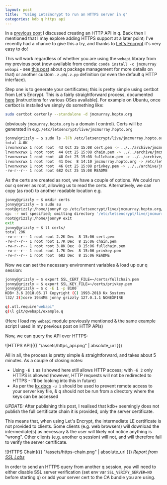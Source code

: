 ```yaml
---
layout: post
title:  "Using LetsEncrypt to run an HTTPS server in q"
categories: kdb q https api
---
```


In a [previous post](https://jmcmurray.co.uk/kdb/q/rest/api/2018/05/22/rest-api-in-kdb.html)
I discussed creating an HTTP API in q. Back then I mentioned that I may explore
adding HTTPS support at a later point; I've recently had a chance to give this
a try, and thanks to [Let's Encrypt](https://letsencrypt.org/) it's very easy
to do!

This will work regardless of whether you are using the `webapi` library from my
previous post (now available from conda: `conda install -c jmcmurray webapi` -
see [this post](https://jmcmurray.co.uk/kdb/q/package/qutil/anaconda/conda/2018/07/16/q-package-management-with-conda.html)
about q package management for more details on that) or another custom
`.z.ph`/`.z.pp` definition (or even the default q HTTP interface).

Step one is to generate your certificates; this is pretty simple using certbot
from Let's Encrypt. This is a fairly straightforward process, documented
[here](https://certbot.eff.org/lets-encrypt/ubuntuartful-other) \[instructions
for various OSes available\]. For example on Ubuntu, once certbot is installed
we simply do something like:

```bash
sudo certbot certonly --standalone -d jmcmurray.hopto.org
```

(obviously `jmcmurray.hopto.org` is a domain I control). Certs will be
generated in e.g. `/etc/letsencrypt/live/jmcmurray.hopto.org`

```bash
jonny@grizzly ~ $ sudo ls -lFh /etc/letsencrypt/live/jmcmurray.hopto.org
total 4.0K
lrwxrwxrwx 1 root root  43 Oct 25 15:08 cert.pem -> ../../archive/jmcmurray.hopto.org/cert1.pem
lrwxrwxrwx 1 root root  44 Oct 25 15:08 chain.pem -> ../../archive/jmcmurray.hopto.org/chain1.pem
lrwxrwxrwx 1 root root  48 Oct 25 15:08 fullchain.pem -> ../../archive/jmcmurray.hopto.org/fullchain1.pem
lrwxrwxrwx 1 root root  41 Dec  8 14:10 jmcmurray.hopto.org -> /etc/letsencrypt/live/jmcmurray.hopto.org/
lrwxrwxrwx 1 root root  46 Oct 25 15:08 privkey.pem -> ../../archive/jmcmurray.hopto.org/privkey1.pem
-rw-r--r-- 1 root root 682 Oct 25 15:08 README
```

As the certs are created as root, we have a couple of options. We could run our
q server as root, allowing us to read the certs. Alternatively, we can copy (as
root) to another readable location e.g.

```bash
jonny@grizzly ~ $ mkdir certs
jonny@grizzly ~ $ sudo su
root@grizzly:/home/jonny# cp /etc/letsencrypt/live/jmcmurray.hopto.org/* certs/
cp: -r not specified; omitting directory '/etc/letsencrypt/live/jmcmurray.hopto.org/jmcmurray.hopto.org'
root@grizzly:/home/jonny# exit
exit
jonny@grizzly ~ $ ll certs/
total 20K
-rw-r--r-- 1 root root 2.2K Dec  8 15:06 cert.pem
-rw-r--r-- 1 root root 1.7K Dec  8 15:06 chain.pem
-rw-r--r-- 1 root root 3.8K Dec  8 15:06 fullchain.pem
-rw-r--r-- 1 root root 1.7K Dec  8 15:06 privkey.pem
-rw-r--r-- 1 root root  682 Dec  8 15:06 README
```

Now we can set the necessary environment variables & load up our q session:

```bash
jonny@grizzly ~ $ export SSL_CERT_FILE=~/certs/fullchain.pem
jonny@grizzly ~ $ export SSL_KEY_FILE=~/certs/privkey.pem
jonny@grizzly ~ $ q -E 1 -p 8100
KDB+ 3.6 2018.05.17 Copyright (C) 1993-2018 Kx Systems
l32/ 2()core 1944MB jonny grizzly 127.0.1.1 NONEXPIRE

q).utl.require"webapi"
q)\l git/qwebapi/example.q
```

(Here I load my `webapi` module previously mentioned & the same example script
I used in my previous post on HTTP APIs)

Now, we can query the API over HTTPS:

![HTTPS API]({{ "/assets/https_api.png" | absolute_url }})

All in all, the process is pretty simple & straightforward, and takes about 5
minutes. As a couple of closing notes:

* Using `-E 1` as I showed here still allows HTTP access; with `-E 2` only
HTTPS is allowed (however, HTTP requests will not be redirected to HTTPS - I'll
be looking into this in future)
* As per the [kx docs](https://code.kx.com/q/cookbook/ssl/#tls-server-mode)
`-u 1` should be used to prevent remote access to your server key file, & q
should not be run from a directory where the keys can be accessed

*UPDATE:* After publishing this post, I realised that kdb+ seemingly does not
publish the full certificate chain it is provided, only the server certificate.

This means that, when using Let's Encrypt, the intermediate LE certificate is
not provided to clients. Some clients (e.g. web browsers) will download the
intermediate(s) as necessary & the user will likely not notice anything is
"wrong". Other clients (e.g. another q session) will not, and will therefore
fail to verify the server certificate.

![HTTPS Chain]({{ "/assets/https-chain.png" | absolute_url }})
*Report from [SSL Labs](https://www.ssllabs.com/ssltest/index.html)*

In order to send an HTTPS query from another q session, you will need to either
disable SSL server verification (set env var `SSL_VERIFY_SERVER=NO` before
starting q) or add your server cert to the CA bundle you are using.
